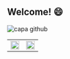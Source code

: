 ## Welcome! 😄

![capa github](https://github.com/marcellevargas/marcellevargas/blob/master/Marcelle%20Vargas%20(Twitch%20Screen).jpg)  

<center>
  <table>
    <tr>
        <td>
          <img width="100%" src="https://github-readme-stats.vercel.app/api/top-langs/?username=marcellevargas&hide=html&layout=compact&theme=default" />
        </td>
        <td>
            <img width="100%" src="https://github-readme-stats.vercel.app/api?username=marcellevargas&theme=default" />
        </td>
    </tr>
  </table>
</center>
